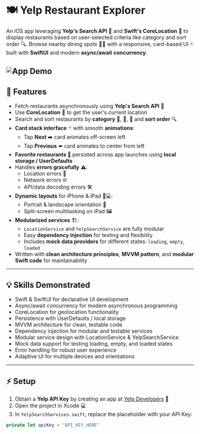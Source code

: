 # 🍽️ Yelp Restaurant Explorer

An iOS app leveraging **Yelp's Search API** 🍕 and **Swift's CoreLocation** 📍 to display restaurants based on user-selected criteria like category and sort order 🔍. Browse nearby dining spots 🌆✨ with a responsive, card-based UI 🃏 built with **SwiftUI** and modern **async/await concurrency**.

![App Demo](Restaurant_Viewer_Portrait_Demo.gif)
---

## 🚀 Features

- Fetch restaurants asynchronously using **Yelp's Search API** 🍴  
- Use **CoreLocation** 📍 to get the user's current location  
- Search and sort restaurants by **category** 🍔, 🍣, 🍕 and **sort order** 🔍  
- **Card stack interface** 🃏 with smooth **animations**:
  - Tap **Next** ➡️ card animates off-screen left  
  - Tap **Previous** ⬅️ card animates to center from left  
- **Favorite restaurants 💖** persisted across app launches using **local storage / UserDefaults**  
- Handles **errors gracefully** ⚠️:
  - Location errors 📌  
  - Network errors 🌐  
  - API/data decoding errors 🛠️  
- **Dynamic layouts** for iPhone & iPad 📱💻:
  - Portrait & landscape orientation 🔄  
  - Split-screen multitasking on iPad 🖼️  
- **Modularized services** 🏗️:
  - `LocationService` and `YelpSearchService` are fully modular  
  - Easy **dependency injection** for testing and flexibility  
  - Includes **mock data providers** for different states: `loading`, `empty`, `loaded`  
- Written with **clean architecture principles**, **MVVM pattern**, and **modular Swift code** for maintainability

---

## 💡 Skills Demonstrated

- Swift & SwiftUI for declarative UI development
- Async/await concurrency for modern asynchronous programming
- CoreLocation for geolocation functionality
- Persistence with UserDefaults / local storage
- MVVM architecture for clean, testable code
- Dependency injection for modular and testable services
- Modular service design with LocationService & YelpSearchService
- Mock data support for testing loading, empty, and loaded states
- Error handling for robust user experience
- Adaptive UI for multiple devices and orientations
  
---

## ⚡ Setup

1. Obtain a **Yelp API Key** by creating an app at [Yelp Developers](https://www.yelp.com/developers) 🔑  
2. Open the project in Xcode 💻  
3. In `YelpSearchServices.swift`, replace the placeholder with your API Key:

```swift
private let apiKey = "API_KEY_HERE"
